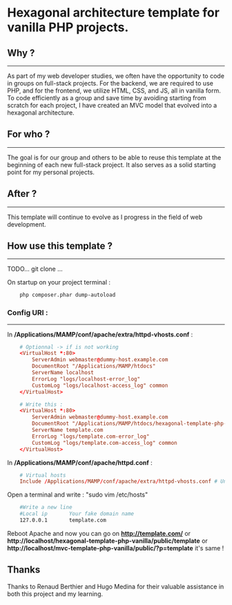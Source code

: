 # Hexagonal architecture template for vanilla PHP projects.

## Why ?
---
As part of my web developer studies, we often have the opportunity to code in groups on full-stack projects. For the backend, we are required to use PHP, and for the frontend, we utilize HTML, CSS, and JS, all in vanilla form. To code efficiently as a group and save time by avoiding starting from scratch for each project, I have created an MVC model that evolved into a hexagonal architecture.

## For who ?
---
The goal is for our group and others to be able to reuse this template at the beginning of each new full-stack project. It also serves as a solid starting point for my personal projects.

## After ?
---
This template will continue to evolve as I progress in the field of web development.

## How use this template ?
---
TODO... git clone ...

On startup on your project terminal : 

```bash
    php composer.phar dump-autoload
```

### Config URI :
---
In **/Applications/MAMP/conf/apache/extra/httpd-vhosts.conf** :
```conf
    # Optionnal -> if is not working
    <VirtualHost *:80>
        ServerAdmin webmaster@dummy-host.example.com
        DocumentRoot "/Applications/MAMP/htdocs"
        ServerName localhost
        ErrorLog "logs/localhost-error_log"
        CustomLog "logs/localhost-access_log" common
    </VirtualHost>

    # Write this :
    <VirtualHost *:80>
        ServerAdmin webmaster@dummy-host.example.com
        DocumentRoot "/Applications/MAMP/htdocs/hexagonal-template-php-vanilla/public"
        ServerName template.com
        ErrorLog "logs/template.com-error_log"
        CustomLog "logs/template.com-access_log" common
    </VirtualHost>
```

In **/Applications/MAMP/conf/apache/httpd.conf** :
```conf
    # Virtual hosts
    Include /Applications/MAMP/conf/apache/extra/httpd-vhosts.conf # Uncomment this line
```

Open a terminal and write : "sudo vim /etc/hosts"
```bash
    #Write a new line
    #Local ip       Your fake domain name
    127.0.0.1       template.com
```

Reboot Apache and now you can go on **http://template.com/** or **http://localhost/hexagonal-template-php-vanilla/public/template** or **http://localhost/mvc-template-php-vanilla/public/?p=template** it's same !

## Thanks
Thanks to Renaud Berthier and Hugo Medina for their valuable assistance in both this project and my learning.